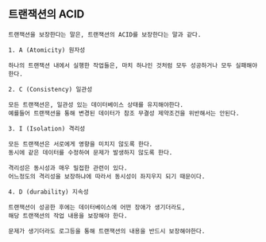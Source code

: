 ## 트랜잭션의 ACID

    트랜잭션을 보장한다는 말은, 트랜잭션의 ACID를 보장한다는 말과 같다.

    1. A (Atomicity) 원자성

    하나의 트랜잭션 내에서 실행한 작업들은, 마치 하나인 것처럼 모두 성공하거나 모두 실패해야 한다.

    2. C (Consistency) 일관성

    모든 트랜잭션은, 일관성 있는 데이터베이스 상태를 유지해야한다.
    예를들어 트랜잭션을 통해 변경된 데이터가 참조 무결성 제약조건을 위반해서는 안된다.

    3. I (Isolation) 격리성

    모든 트랜잭션은 서로에게 영향을 미치지 않도록 한다.
    동시에 같은 데이터를 수정하여 문제가 발생하지 않도록 한다.

    격리성은 동시성과 매우 밀접한 관련이 있다.
    어느정도의 격리성을 보장하냐에 따라서 동시성이 좌지우지 되기 때문이다.

    4. D (durability) 지속성

    트랜잭션이 성공한 후에는 데이터베이스에 어떤 장애가 생기더라도,
    해당 트랜잭션의 작업 내용을 보장해야 한다.

    문제가 생기더라도 로그등을 통해 트랜잭션의 내용을 반드시 보장해야한다.